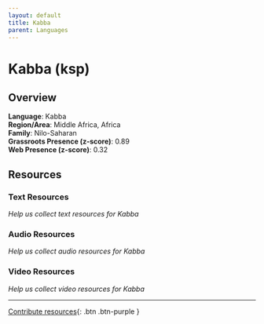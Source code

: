 ```yaml
---
layout: default
title: Kabba
parent: Languages
---
```


# Kabba (ksp)

## Overview

**Language**: Kabba  
**Region/Area**: Middle Africa, Africa  
**Family**: Nilo-Saharan  
**Grassroots Presence (z-score)**: 0.89  
**Web Presence (z-score)**: 0.32  

## Resources

### Text Resources
*Help us collect text resources for Kabba*

### Audio Resources
*Help us collect audio resources for Kabba*

### Video Resources
*Help us collect video resources for Kabba*

---

[Contribute resources](https://forms.office.com/e/1SfLJx3u1r){: .btn .btn-purple }
